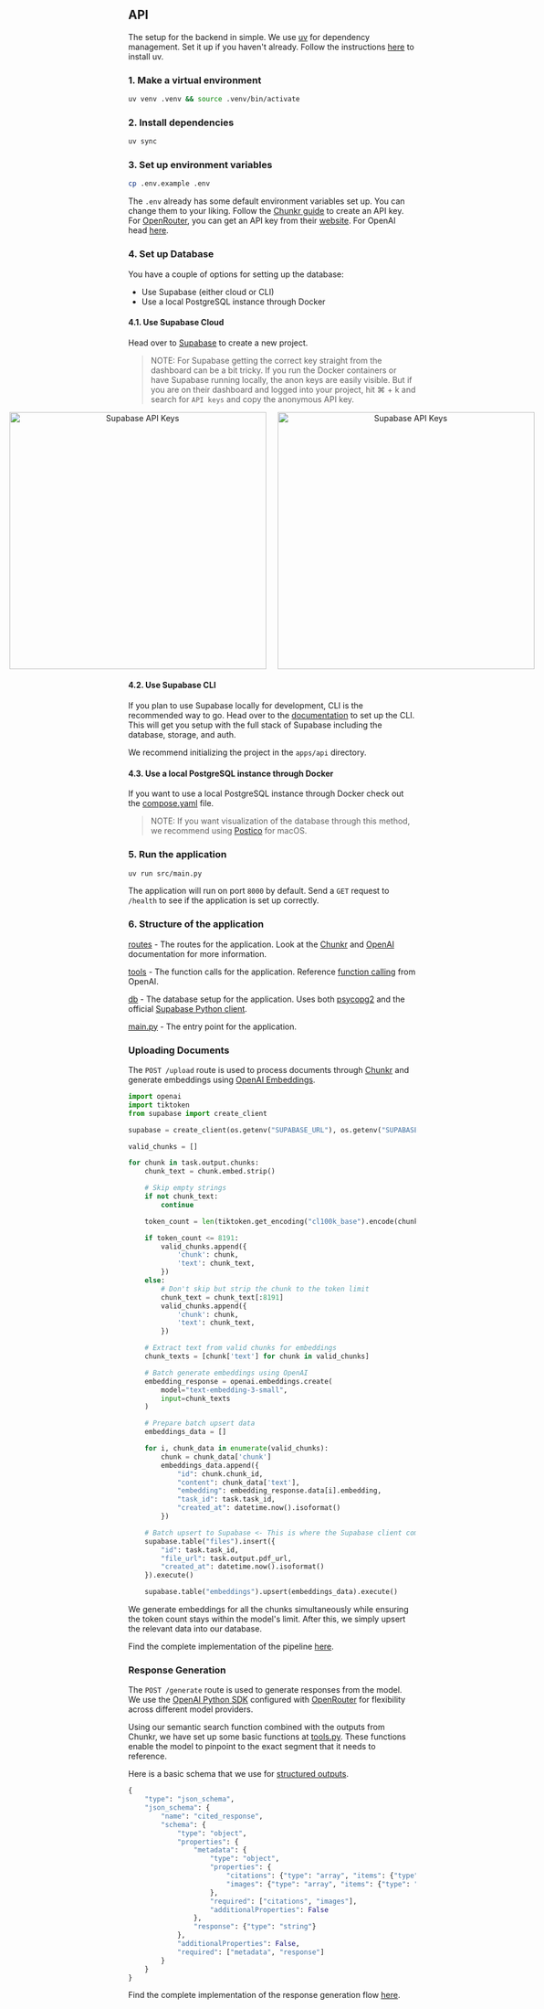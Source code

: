 ## API

The setup for the backend in simple. We use [uv](https://docs.astral.sh/uv/) for dependency management. Set it up if you haven't already. Follow the instructions [here](https://docs.astral.sh/uv/getting-started/installation/) to install uv.

### 1. Make a virtual environment

```bash
uv venv .venv && source .venv/bin/activate
```

### 2. Install dependencies

```bash
uv sync
```

### 3. Set up environment variables

```bash
cp .env.example .env
```

The `.env` already has some default environment variables set up. You can change them to your liking. Follow the [Chunkr guide](https://docs.chunkr.ai/docs/get-started/quickstart#step-1-sign-up-and-create-an-api-key) to create an API key. For [OpenRouter](https://openrouter.ai/), you can get an API key from their [website](https://openrouter.ai/settings/keys). For OpenAI head [here](https://platform.openai.com/api-keys).

### 4. Set up Database

You have a couple of options for setting up the database:

- Use Supabase (either cloud or CLI)
- Use a local PostgreSQL instance through Docker

#### 4.1. Use Supabase Cloud

Head over to [Supabase](https://supabase.com/) to create a new project.

> NOTE: For Supabase getting the correct key straight from the dashboard can be a bit tricky. If you run the Docker containers or have Supabase running locally, the anon keys are easily visible. But if you are on their dashboard and logged into your project, hit ⌘ + k and search for `API keys` and copy the anonymous API key.

<div align="center" style="display: flex; justify-content: center; flex-direction: row; gap: 20px;">
  <img src="https://t7nw0vdho0.ufs.sh/f/wvRR96mLyWoQK5mC22TTo2I7ranDNmQjKq8wAbVZFCE9Uvg6" alt="Supabase API Keys" width="450" >
  <img src="https://t7nw0vdho0.ufs.sh/f/wvRR96mLyWoQWQxXQNJVmpUZczt45sOnMiDTadhfFJP1IgKQ" alt="Supabase API Keys" width="450" >
</div>

#### 4.2. Use Supabase CLI

If you plan to use Supabase locally for development, CLI is the recommended way to go. Head over to the [documentation](https://supabase.com/docs/guides/local-development/cli/getting-started) to set up the CLI. This will get you setup with the full stack of Supabase including the database, storage, and auth.

We recommend initializing the project in the `apps/api` directory.

#### 4.3. Use a local PostgreSQL instance through Docker

If you want to use a local PostgreSQL instance through Docker check out the [compose.yaml](../../compose.yaml) file.

> NOTE: If you want visualization of the database through this method, we recommend using [Postico](https://eggerapps.at/postico/) for macOS.

### 5. Run the application

```bash
uv run src/main.py
```

The application will run on port `8000` by default. Send a `GET` request to `/health` to see if the application is set up correctly.

### 6. Structure of the application

[routes](./src/routes) - The routes for the application. Look at the [Chunkr](https://docs.chunkr.ai/docs/get-started/overview) and [OpenAI](https://platform.openai.com/docs/api-reference/introduction) documentation for more information.

[tools](./src/tools.py) - The function calls for the application. Reference [function calling](https://platform.openai.com/docs/guides/function-calling) from OpenAI.

[db](./src/db.py) - The database setup for the application. Uses both [psycopg2](https://pypi.org/project/psycopg2/) and the official [Supabase Python client](https://supabase.com/docs/reference/python/introduction).

[main.py](./src/main.py) - The entry point for the application.

### Uploading Documents

The `POST /upload` route is used to process documents through [Chunkr](https://docs.chunkr.ai/docs/get-started/quickstart#step-1%3A-sign-up-and-create-an-api-key) and generate embeddings using [OpenAI Embeddings](https://platform.openai.com/docs/guides/embeddings/embedding-models).

```python
import openai
import tiktoken
from supabase import create_client

supabase = create_client(os.getenv("SUPABASE_URL"), os.getenv("SUPABASE_KEY"))

valid_chunks = []

for chunk in task.output.chunks:
    chunk_text = chunk.embed.strip()

    # Skip empty strings
    if not chunk_text:
        continue

    token_count = len(tiktoken.get_encoding("cl100k_base").encode(chunk_text))

    if token_count <= 8191:
        valid_chunks.append({
            'chunk': chunk,
            'text': chunk_text,
        })
    else:
        # Don't skip but strip the chunk to the token limit
        chunk_text = chunk_text[:8191]
        valid_chunks.append({
            'chunk': chunk,
            'text': chunk_text,
        })

    # Extract text from valid chunks for embeddings
    chunk_texts = [chunk['text'] for chunk in valid_chunks]

    # Batch generate embeddings using OpenAI
    embedding_response = openai.embeddings.create(
        model="text-embedding-3-small",
        input=chunk_texts
    )

    # Prepare batch upsert data
    embeddings_data = []

    for i, chunk_data in enumerate(valid_chunks):
        chunk = chunk_data['chunk']
        embeddings_data.append({
            "id": chunk.chunk_id,
            "content": chunk_data['text'],
            "embedding": embedding_response.data[i].embedding,
            "task_id": task.task_id,
            "created_at": datetime.now().isoformat()
        })

    # Batch upsert to Supabase <- This is where the Supabase client comes in handy
    supabase.table("files").insert({
        "id": task.task_id,
        "file_url": task.output.pdf_url,
        "created_at": datetime.now().isoformat()
    }).execute()

    supabase.table("embeddings").upsert(embeddings_data).execute()
```

We generate embeddings for all the chunks simultaneously while ensuring the token count stays within the model's limit. After this, we simply upsert the relevant data into our database.

Find the complete implementation of the pipeline [here](./apps/api/src/routes/upload.py).

### Response Generation

The `POST /generate` route is used to generate responses from the model. We use the [OpenAI Python SDK](https://github.com/openai/openai-python) configured with [OpenRouter](https://openrouter.ai/) for flexibility across different model providers.

Using our semantic search function combined with the outputs from Chunkr, we have set up some basic functions at [tools.py](./apps/api/src/tools.py). These functions enable the model to pinpoint to the exact segment that it needs to reference.

Here is a basic schema that we use for [structured outputs](https://platform.openai.com/docs/guides/structured-outputs).

```python
{
    "type": "json_schema",
    "json_schema": {
        "name": "cited_response",
        "schema": {
            "type": "object",
            "properties": {
                "metadata": {
                    "type": "object",
                    "properties": {
                        "citations": {"type": "array", "items": {"type": "string"}},
                        "images": {"type": "array", "items": {"type": "string"}}
                    },
                    "required": ["citations", "images"],
                    "additionalProperties": False
                },
                "response": {"type": "string"}
            },
            "additionalProperties": False,
            "required": ["metadata", "response"]
        }
    }
}
```

Find the complete implementation of the response generation flow [here](./apps/api/src/routes/generate.py).
